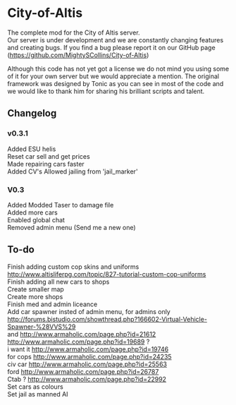 # City-of-Altis
The complete mod for the City of Altis server.  
Our server is under development and we are constantly changing features and creating bugs. If you find a bug please report it on our GitHub page (https://github.com/MightySCollins/City-of-Altis)  

Although this code has not yet got a license we do not mind you using some of it for your own server but we would appreciate a mention. The original framework was designed by Tonic as you can see in most of the code and we would like to thank him for sharing his brilliant scripts and talent.

## Changelog
### v0.3.1
Added ESU helis  
Reset car sell and get prices  
Made repairing cars faster  
Added CV's
Allowed jailing from 'jail_marker'  
### V0.3
Added Modded Taser to damage file  
Added more cars  
Enabled global chat  
Removed admin menu (Send me a new one)  

## To-do
Finish adding custom cop skins and uniforms  
http://www.altisliferpg.com/topic/827-tutorial-custom-cop-uniforms  
Finish adding all new cars to shops  
Create smaller map  
Create more shops  
Finish med and admin liceance  
Add car spawner insted of admin menu, for admins only http://forums.bistudio.com/showthread.php?166602-Virtual-Vehicle-Spawner-%28VVS%29  
and http://www.armaholic.com/page.php?id=21612  
http://www.armaholic.com/page.php?id=19689 ?  
i want it http://www.armaholic.com/page.php?id=19746  
for cops http://www.armaholic.com/page.php?id=24235  
civ car http://www.armaholic.com/page.php?id=25563  
ford http://www.armaholic.com/page.php?id=26787  
Ctab ? http://www.armaholic.com/page.php?id=22992  
Set cars as colours  
Set jail as manned AI  